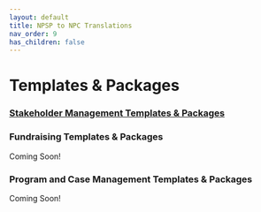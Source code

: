 ```yaml
---
layout: default
title: NPSP to NPC Translations
nav_order: 9
has_children: false
---
```


# Templates & Packages

### [Stakeholder Management Templates & Packages](https://sfdo-community-sprints.github.io/npc-best-practices/stakeholder-management/templates_and_packages/)

### Fundraising Templates & Packages
Coming Soon!

### Program and Case Management Templates & Packages
Coming Soon!

